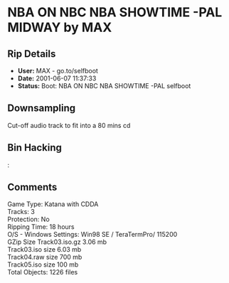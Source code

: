 # NBA ON NBC NBA SHOWTIME -PAL MIDWAY by MAX

## Rip Details

- **User:** MAX - go.to/selfboot
- **Date:** 2001-06-07 11:37:33
- **Status:** Boot: NBA ON NBC NBA SHOWTIME -PAL selfboot

## Downsampling

Cut-off audio track to fit into a 80 mins cd

## Bin Hacking

:

## Comments

Game Type: Katana with CDDA<br />Tracks: 3<br />Protection: No<br />Ripping Time: 18 hours<br />O/S - Windows Settings: Win98 SE / TeraTermPro/ 115200<br />GZip Size Track03.iso.gz 3.06 mb<br />Track03.iso size   6.03 mb <br />Track04.raw size 700 mb<br />Track05.iso size 100 mb<br />Total Objects: 1226 files<br />

